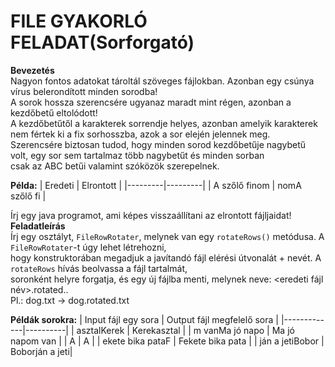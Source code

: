 # **FILE GYAKORLÓ FELADAT(Sorforgató)**  
**Bevezetés**  
Nagyon fontos adatokat tároltál szöveges fájlokban. Azonban egy csúnya vírus belerondított minden sorodba!  
A sorok hossza szerencsére ugyanaz maradt mint régen, azonban a kezdőbetű eltolódott!  
A kezdőbetűtől a karakterek sorrendje helyes, azonban amelyik karakterek nem fértek ki a fix sorhosszba, azok a sor elején jelennek meg.  
Szerencsére biztosan tudod, hogy minden sorod kezdőbetűje nagybetű volt, egy sor sem tartalmaz több nagybetűt és minden sorban  
csak az ABC betűi valamint szóközök szerepelnek.

**Példa:**
| Eredeti | Elrontott |
|---------|---------|
| A szőlő finom | nomA szőlő fi |
 
Írj egy java programot, ami képes visszaállítani az elrontott fájljaidat!  
**Feladatleírás**  
Írj egy osztályt, `FileRowRotater`, melynek van egy `rotateRows()` metódusa. A `FileRowRotater`-t úgy lehet létrehozni,  
hogy konstruktorában megadjuk a javítandó fájl elérési útvonalát + nevét. A `rotateRows` hívás beolvassa a fájl tartalmát,  
soronként helyre forgatja, és egy új fájlba menti, melynek neve: <eredeti fájl név>.rotated.<kiterjesztes>.  
Pl.: dog.txt → dog.rotated.txt

**Példák sorokra:**
| Input fájl egy sora | Output fájl megfelelő sora |
|-------------|----------|
| asztalKerek | Kerekasztal |
| m vanMa jó napo | Ma jó napom van |
| A | A |
| ekete bika pataF | Fekete bika pata |
| ján   a   jetiBobor | Boborján   a   jeti|
